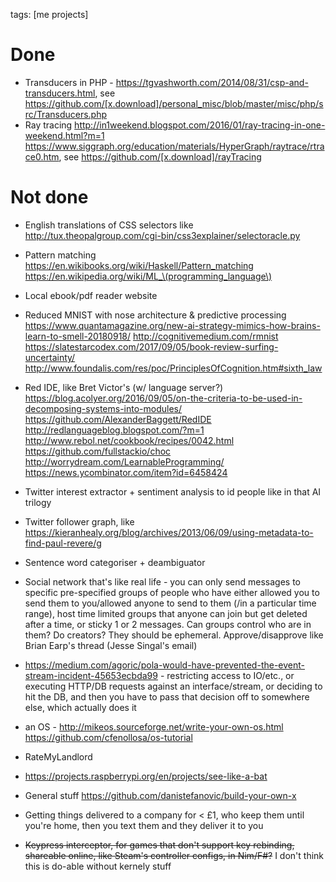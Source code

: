 tags: [me projects]
# Done
* Transducers in PHP - https://tgvashworth.com/2014/08/31/csp-and-transducers.html, see https://github.com/[x.download]/personal_misc/blob/master/misc/php/src/Transducers.php
* Ray tracing http://in1weekend.blogspot.com/2016/01/ray-tracing-in-one-weekend.html?m=1 https://www.siggraph.org/education/materials/HyperGraph/raytrace/rtrace0.htm, see https://github.com/[x.download]/rayTracing

# Not done
* English translations of CSS selectors like http://tux.theopalgroup.com/cgi-bin/css3explainer/selectoracle.py
* Pattern matching https://en.wikibooks.org/wiki/Haskell/Pattern_matching https://en.wikipedia.org/wiki/ML_\(programming_language\)
* Local ebook/pdf reader website
* Reduced MNIST with nose architecture & predictive processing https://www.quantamagazine.org/new-ai-strategy-mimics-how-brains-learn-to-smell-20180918/ http://cognitivemedium.com/rmnist https://slatestarcodex.com/2017/09/05/book-review-surfing-uncertainty/ http://www.foundalis.com/res/poc/PrinciplesOfCognition.htm#sixth_law
* Red IDE, like Bret Victor's (w/ language server?) https://blog.acolyer.org/2016/09/05/on-the-criteria-to-be-used-in-decomposing-systems-into-modules/ https://github.com/AlexanderBaggett/RedIDE http://redlanguageblog.blogspot.com/?m=1 http://www.rebol.net/cookbook/recipes/0042.html https://github.com/fullstackio/choc http://worrydream.com/LearnableProgramming/ https://news.ycombinator.com/item?id=6458424
* Twitter interest extractor + sentiment analysis to id people like in that AI trilogy
* Twitter follower graph, like https://kieranhealy.org/blog/archives/2013/06/09/using-metadata-to-find-paul-revere/g
* Sentence word categoriser + deambiguator
* Social network that's like real life - you can only send messages to specific pre-specified groups of people who have either allowed you to send them to you/allowed anyone to send to them (/in a particular time range), host time limited groups that anyone can join but get deleted after a time, or sticky 1 or 2 messages. Can groups control who are in them? Do creators? They should be ephemeral. Approve/disapprove like Brian Earp's thread (Jesse Singal's email)
* https://medium.com/agoric/pola-would-have-prevented-the-event-stream-incident-45653ecbda99 - restricting access to IO/etc., or executing HTTP/DB requests against an interface/stream, or deciding to hit the DB, and then you have to pass that decision off to somewhere else, which actually does it
* an OS - http://mikeos.sourceforge.net/write-your-own-os.html https://github.com/cfenollosa/os-tutorial
* RateMyLandlord
* https://projects.raspberrypi.org/en/projects/see-like-a-bat
* General stuff https://github.com/danistefanovic/build-your-own-x
* Getting things delivered to a company for < £1, who keep them until you're home, then you text them and they deliver it to you

* ~~Keypress interceptor, for games that don't support key rebinding, shareable online, like Steam's controller configs, in Nim/F#?~~ I don't think this is do-able without kernely stuff